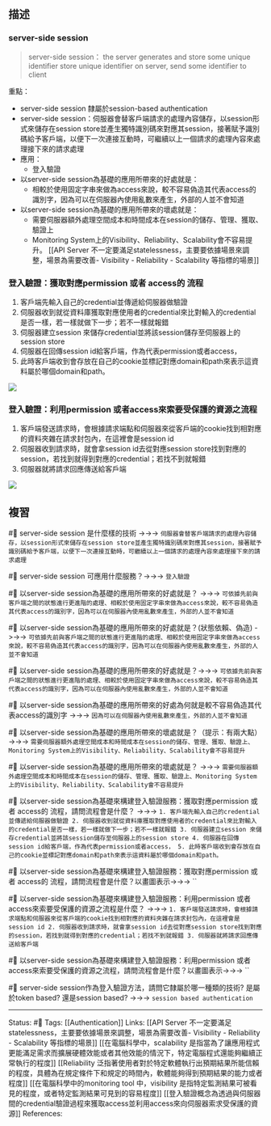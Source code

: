 ## 描述



### server-side session

> server-side session： the server generates and store some unique identifier
> store unique identifier on server, send some identifier to client


重點：
- server-side session 隸屬於session-based authentication
- server-side session：伺服器會替客戶端請求的處理內容儲存，以session形式來儲存在session store並產生獨特識別碼來對應其session，接著賦予識別碼給予客戶端，以便下一次連接互動時，可繼續以上一個請求的處理內容來處理接下來的請求處理
- 應用：
	- 登入驗證
-  以server-side session為基礎的應用所帶來的好處就是：
	- 相較於使用固定字串來做為access來說，較不容易偽造其代表access的識別字，因為可以在伺服器內使用亂數來產生，外部的人並不會知道
- 以server-side session為基礎的應用所帶來的壞處就是：
	- 需要伺服器額外處理空間成本和時間成本在session的儲存、管理、獲取、驗證上
	- Monitoring System上的Visibility、Reliability、Scalability會不容易提升。
[[API Server 不一定要滿足statelessness，主要要依據場景來調整，場景為需要改善- Visibility - Reliability  - Scalability 等指標的場景]]


### 登入驗證：獲取對應permission 或者 access的 流程

1. 客戶端先輸入自己的credential並傳遞給伺服器做驗證
2. 伺服器收到就從資料庫獲取對應使用者的credential來比對輸入的credential是否一樣，若一樣就做下一步；若不一樣就報錯
3. 伺服器建立session 來儲存credential並將該session儲存至伺服器上的session store
4. 伺服器在回傳session id給客戶端，作為代表permission或者access，
5. 此時客戶端收到會存放在自己的cookie並標記對應domain和path來表示這資料屬於哪個domain和path。

![](https://res.cloudinary.com/dqfxgtyoi/image/upload/v1672251336/blog/authentication/server-side-authentication-session-generate_wmtpwy.png)



### 登入驗證：利用permission 或者access來索要受保護的資源之流程

1. 客戶端發送請求時，會根據請求端點和伺服器來從客戶端的cookie找到相對應的資料夾雜在請求封包內，在這裡會是session id
2. 伺服器收到請求時，就會拿session id去從對應session store找到對應的session，若找到就得到對應的credential；若找不到就報錯
3. 伺服器就將請求回應傳送給客戶端

![](https://res.cloudinary.com/dqfxgtyoi/image/upload/v1672251336/blog/authentication/server-side-authentication-session-compare_g9vnft.png)



## 複習

#🧠 server-side session 是什麼樣的技術 ->->-> `伺服器會替客戶端請求的處理內容儲存，以session形式來儲存在session store並產生獨特識別碼來對應其session，接著賦予識別碼給予客戶端，以便下一次連接互動時，可繼續以上一個請求的處理內容來處理接下來的請求處理`
<!--SR:!2024-06-26,329,250-->

#🧠  server-side session 可應用什麼服務？->->-> `登入驗證`
<!--SR:!2023-10-12,112,230-->

#🧠 以server-side session為基礎的應用所帶來的好處就是？ ->->-> `可依據先前與客戶端之間的狀態進行更進階的處理、相較於使用固定字串來做為access來說，較不容易偽造其代表access的識別字，因為可以在伺服器內使用亂數來產生，外部的人並不會知道`
<!--SR:!2023-11-28,204,250-->


#🧠 以server-side session為基礎的應用所帶來的好處就是？(狀態依賴、偽造) ->->-> `可依據先前與客戶端之間的狀態進行更進階的處理、相較於使用固定字串來做為access來說，較不容易偽造其代表access的識別字，因為可以在伺服器內使用亂數來產生，外部的人並不會知道`
<!--SR:!2023-08-21,41,230-->

#🧠 以server-side session為基礎的應用所帶來的好處就是？->->-> `可依據先前與客戶端之間的狀態進行更進階的處理、相較於使用固定字串來做為access來說，較不容易偽造其代表access的識別字，因為可以在伺服器內使用亂數來產生，外部的人並不會知道`
<!--SR:!2023-08-20,40,230-->


#🧠 以server-side session為基礎的應用所帶來的好處為何就是較不容易偽造其代表access的識別字 ->->-> `因為可以在伺服器內使用亂數來產生，外部的人並不會知道`
<!--SR:!2024-06-29,332,250-->

#🧠 以server-side session為基礎的應用所帶來的壞處就是？（提示：有兩大點） ->->-> `需要伺服器額外處理空間成本和時間成本在session的儲存、管理、獲取、驗證上、Monitoring System上的Visibility、Reliability、Scalability會不容易提升`
<!--SR:!2023-08-09,2,227-->


#🧠 以server-side session為基礎的應用所帶來的壞處就是？ ->->-> `需要伺服器額外處理空間成本和時間成本在session的儲存、管理、獲取、驗證上、Monitoring System上的Visibility、Reliability、Scalability會不容易提升`
<!--SR:!2023-08-08,2,247-->



#🧠 以server-side session為基礎來構建登入驗證服務：獲取對應permission 或者 access的 流程，請問流程會是什麼？ ->->-> `1. 客戶端先輸入自己的credential並傳遞給伺服器做驗證 2. 伺服器收到就從資料庫獲取對應使用者的credential來比對輸入的credential是否一樣，若一樣就做下一步；若不一樣就報錯 3. 伺服器建立session 來儲存credential並將該session儲存至伺服器上的session store 4. 伺服器在回傳session id給客戶端，作為代表permission或者access， 5. 此時客戶端收到會存放在自己的cookie並標記對應domain和path來表示這資料屬於哪個domain和path。`
<!--SR:!2024-06-18,323,250-->

#🧠 以server-side session為基礎來構建登入驗證服務：獲取對應permission 或者 access的 流程，請問流程會是什麼？以畫圖表示->->-> ``
<!--SR:!2024-04-27,291,250-->


#🧠 以server-side session為基礎來構建登入驗證服務：利用permission 或者access來索要受保護的資源之流程是什麼？ ->->-> `1. 客戶端發送請求時，會根據請求端點和伺服器來從客戶端的cookie找到相對應的資料夾雜在請求封包內，在這裡會是session id 2. 伺服器收到請求時，就會拿session id去從對應session store找到對應的session，若找到就得到對應的credential；若找不到就報錯 3. 伺服器就將請求回應傳送給客戶端`
<!--SR:!2024-06-27,330,250-->
#🧠 以server-side session為基礎來構建登入驗證服務：利用permission 或者access來索要受保護的資源之流程，請問流程會是什麼？以畫圖表示->->-> ``
<!--SR:!2024-06-28,331,250-->


#🧠 server-side session作為登入驗證方法，請問它隸屬於哪一種類的技術? 是屬於token based? 還是session based? ->->-> `session based authentication`
<!--SR:!2023-11-10,122,250-->

---
Status: #🌱 
Tags:
[[Authentication]]
Links:
[[API Server 不一定要滿足statelessness，主要要依據場景來調整，場景為需要改善- Visibility - Reliability  - Scalability 等指標的場景]]
[[在電腦科學中，scalability 是指當為了讓應用程式更能滿足需求而擴展硬體效能或者其他效能的情況下，特定電腦程式還能夠繼續正常執行的程度]]
[[Reliability 泛指著使用者對於特定軟體執行出預期結果所能信賴的程度，具體為在規定條件下和規定的時間內，軟體能夠得到預期結果的能力或者程度]]
[[在電腦科學中的monitoring tool 中，visibility 是指特定監測結果可被看見的程度，或者特定監測結果可見到的容易程度]]
[[登入驗證概念為透過與伺服器間的credential驗證過程來獲取access並利用access來向伺服器索求受保護的資源]]
References: